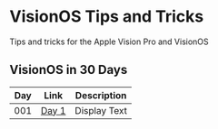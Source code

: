 # VisionOS Tips and Tricks
Tips and tricks for the Apple Vision Pro and VisionOS

## VisionOS in 30 Days
| Day | Link | Description |
| --- | --- | --- |
| 001 | [Day 1](Day001/README.md) | Display Text |
